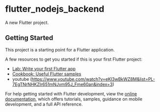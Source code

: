 # flutter_nodejs_backend

A new Flutter project.

## Getting Started

This project is a starting point for a Flutter application.

A few resources to get you started if this is your first Flutter project:

- [Lab: Write your first Flutter app](https://docs.flutter.dev/get-started/codelab)
- [Cookbook: Useful Flutter samples](https://docs.flutter.dev/cookbook)
- youtube (https://www.youtube.com/watch?v=eKI3wBkWZ8M&list=PL-7EgTNrNHKZIr651mNJvm95J_Fme60an&index=3)

For help getting started with Flutter development, view the
[online documentation](https://docs.flutter.dev/), which offers tutorials,
samples, guidance on mobile development, and a full API reference.
